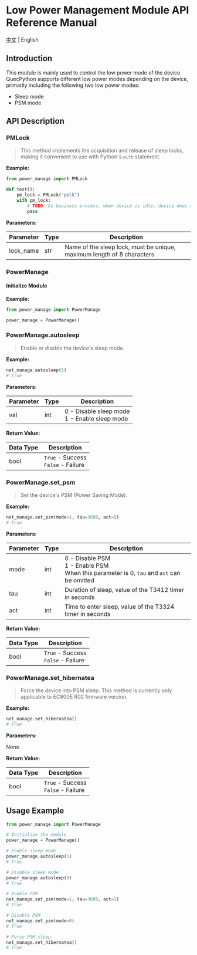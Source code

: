 # Low Power Management Module API Reference Manual

[中文](../zh/power_manage_API参考手册.md) | English

## Introduction

This module is mainly used to control the low power mode of the device. QuecPython supports different low power modes depending on the device, primarily including the following two low power modes:

- Sleep mode
- PSM mode

## API Description

### PMLock

> This method implements the acquisition and release of sleep locks, making it convenient to use with Python's `with` statement.

**Example:**

```python
from power_manage import PMLock

def test():
    pm_lock = PMLock("pmlk")
    with pm_lock:
        # TODO: Do business process, when device is idle, device does not enter sleep.
        pass
```

**Parameters:**

| Parameter | Type | Description |
|:---|---|---|
| lock_name | str | Name of the sleep lock, must be unique, maximum length of 8 characters |

### PowerManage

#### Initialize Module

**Example:**

```python
from power_manage import PowerManage

power_manage = PowerManage()
```

### PowerManage.autosleep

> Enable or disable the device's sleep mode.

**Example:**

```python
net_manage.autosleep(1)
# True
```

**Parameters:**

| Parameter | Type | Description |
|:---|---|---|
| val | int | 0 - Disable sleep mode<br>1 - Enable sleep mode |

**Return Value:**

| Data Type | Description |
|:---|---|
| bool | `True` - Success<br>`False` - Failure |

### PowerManage.set_psm

> Set the device's PSM (Power Saving Mode).

**Example:**

```python
net_manage.set_psm(mode=1, tau=3600, act=5)
# True
```

**Parameters:**

| Parameter | Type | Description |
|:---|---|---|
| mode | int | 0 - Disable PSM<br>1 - Enable PSM<br>When this parameter is 0, `tau` and `act` can be omitted |
| tau | int | Duration of sleep, value of the T3412 timer in seconds |
| act | int | Time to enter sleep, value of the T3324 timer in seconds |

**Return Value:**

| Data Type | Description |
|:---|---|
| bool | `True` - Success<br>`False` - Failure |

### PowerManage.set_hibernatea

> Force the device into PSM sleep. This method is currently only applicable to EC800E R02 firmware version.

**Example:**

```python
net_manage.set_hibernatea()
# True
```

**Parameters:**

None

**Return Value:**

| Data Type | Description |
|:---|---|
| bool | `True` - Success<br>`False` - Failure |

## Usage Example

```python
from power_manage import PowerManage

# Initialize the module
power_manage = PowerManage()

# Enable sleep mode
power_manage.autosleep(1)
# True

# Disable sleep mode
power_manage.autosleep(0)
# True

# Enable PSM
net_manage.set_psm(mode=1, tau=3600, act=5)
# True

# Disable PSM
net_manage.set_psm(mode=0)
# True

# Force PSM sleep
net_manage.set_hibernatea()
# True
```